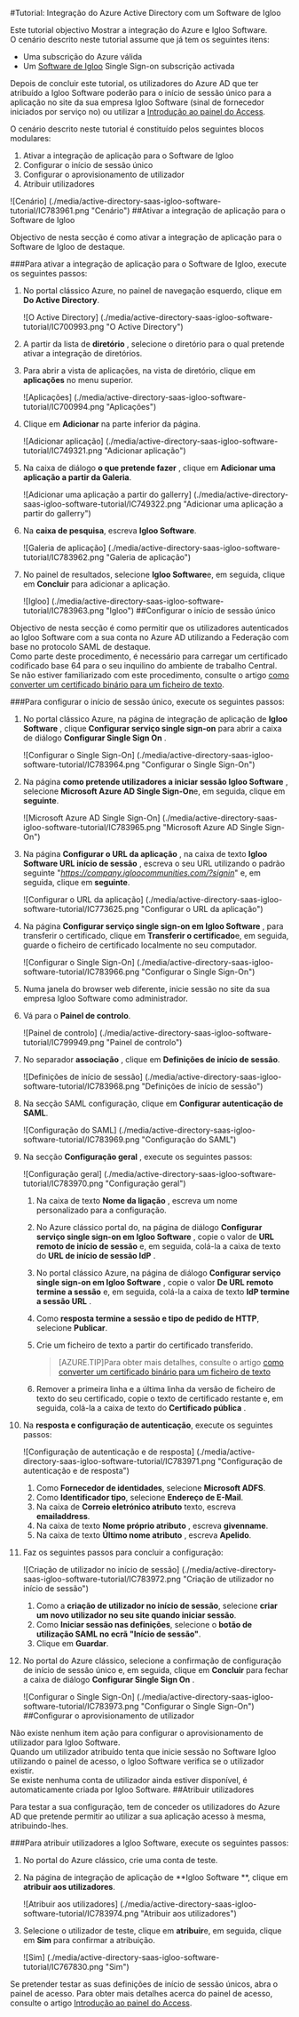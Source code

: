 <properties 
    pageTitle="Tutorial: Integração do Azure Active Directory com um Software de Igloo | Microsoft Azure" 
    description="Saiba como utilizar o Software de Igloo com o Azure Active Directory para permitir o início de sessão único, aprovisionamento automatizado e mais!" 
    services="active-directory" 
    authors="jeevansd"  
    documentationCenter="na" 
    manager="femila"/>
<tags 
    ms.service="active-directory" 
    ms.devlang="na" 
    ms.topic="article" 
    ms.tgt_pltfrm="na" 
    ms.workload="identity" 
    ms.date="10/20/2016" 
    ms.author="jeedes" />

#<a name="tutorial-azure-active-directory-integration-with-igloo-software"></a>Tutorial: Integração do Azure Active Directory com um Software de Igloo
  
Este tutorial objectivo Mostrar a integração do Azure e Igloo Software.  
O cenário descrito neste tutorial assume que já tem os seguintes itens:

-   Uma subscrição do Azure válida
-   Um [Software de Igloo](http://www.igloosoftware.com/) Single Sign-on subscrição activada
  
Depois de concluir este tutorial, os utilizadores do Azure AD que ter atribuído a Igloo Software poderão para o início de sessão único para a aplicação no site da sua empresa Igloo Software (sinal de fornecedor iniciados por serviço no) ou utilizar a [Introdução ao painel do Access](active-directory-saas-access-panel-introduction.md).
  
O cenário descrito neste tutorial é constituído pelos seguintes blocos modulares:

1.  Ativar a integração de aplicação para o Software de Igloo
2.  Configurar o início de sessão único
3.  Configurar o aprovisionamento de utilizador
4.  Atribuir utilizadores

![Cenário] (./media/active-directory-saas-igloo-software-tutorial/IC783961.png "Cenário")
##<a name="enabling-the-application-integration-for-igloo-software"></a>Ativar a integração de aplicação para o Software de Igloo
  
Objectivo de nesta secção é como ativar a integração de aplicação para o Software de Igloo de destaque.

###<a name="to-enable-the-application-integration-for-igloo-software-perform-the-following-steps"></a>Para ativar a integração de aplicação para o Software de Igloo, execute os seguintes passos:

1.  No portal clássico Azure, no painel de navegação esquerdo, clique em **Do Active Directory**.

    ![O Active Directory] (./media/active-directory-saas-igloo-software-tutorial/IC700993.png "O Active Directory")

2.  A partir da lista de **diretório** , selecione o diretório para o qual pretende ativar a integração de diretórios.

3.  Para abrir a vista de aplicações, na vista de diretório, clique em **aplicações** no menu superior.

    ![Aplicações] (./media/active-directory-saas-igloo-software-tutorial/IC700994.png "Aplicações")

4.  Clique em **Adicionar** na parte inferior da página.

    ![Adicionar aplicação] (./media/active-directory-saas-igloo-software-tutorial/IC749321.png "Adicionar aplicação")

5.  Na caixa de diálogo **o que pretende fazer** , clique em **Adicionar uma aplicação a partir da Galeria**.

    ![Adicionar uma aplicação a partir do gallerry] (./media/active-directory-saas-igloo-software-tutorial/IC749322.png "Adicionar uma aplicação a partir do gallerry")

6.  Na **caixa de pesquisa**, escreva **Igloo Software**.

    ![Galeria de aplicação] (./media/active-directory-saas-igloo-software-tutorial/IC783962.png "Galeria de aplicação")

7.  No painel de resultados, selecione **Igloo Software**e, em seguida, clique em **Concluir** para adicionar a aplicação.

    ![Igloo] (./media/active-directory-saas-igloo-software-tutorial/IC783963.png "Igloo")
##<a name="configuring-single-sign-on"></a>Configurar o início de sessão único
  
Objectivo de nesta secção é como permitir que os utilizadores autenticados ao Igloo Software com a sua conta no Azure AD utilizando a Federação com base no protocolo SAML de destaque.  
Como parte deste procedimento, é necessário para carregar um certificado codificado base 64 para o seu inquilino do ambiente de trabalho Central.  
Se não estiver familiarizado com este procedimento, consulte o artigo [como converter um certificado binário para um ficheiro de texto](http://youtu.be/PlgrzUZ-Y1o).

###<a name="to-configure-single-sign-on-perform-the-following-steps"></a>Para configurar o início de sessão único, execute os seguintes passos:

1.  No portal clássico Azure, na página de integração de aplicação de **Igloo Software** , clique **Configurar serviço single sign-on** para abrir a caixa de diálogo **Configurar Single Sign On** .

    ![Configurar o Single Sign-On] (./media/active-directory-saas-igloo-software-tutorial/IC783964.png "Configurar o Single Sign-On")

2.  Na página **como pretende utilizadores a iniciar sessão Igloo Software** , selecione **Microsoft Azure AD Single Sign-On**e, em seguida, clique em **seguinte**.

    ![Microsoft Azure AD Single Sign-On] (./media/active-directory-saas-igloo-software-tutorial/IC783965.png "Microsoft Azure AD Single Sign-On")

3.  Na página **Configurar o URL da aplicação** , na caixa de texto **Igloo Software URL início de sessão** , escreva o seu URL utilizando o padrão seguinte "*https://company.igloocommunities.com/?signin*" e, em seguida, clique em **seguinte**.

    ![Configurar o URL da aplicação] (./media/active-directory-saas-igloo-software-tutorial/IC773625.png "Configurar o URL da aplicação")

4.  Na página **Configurar serviço single sign-on em Igloo Software** , para transferir o certificado, clique em **Transferir o certificado**e, em seguida, guarde o ficheiro de certificado localmente no seu computador.

    ![Configurar o Single Sign-On] (./media/active-directory-saas-igloo-software-tutorial/IC783966.png "Configurar o Single Sign-On")

5.  Numa janela do browser web diferente, inicie sessão no site da sua empresa Igloo Software como administrador.

6.  Vá para o **Painel de controlo**.

    ![Painel de controlo] (./media/active-directory-saas-igloo-software-tutorial/IC799949.png "Painel de controlo")

7.  No separador **associação** , clique em **Definições de início de sessão**.

    ![Definições de início de sessão] (./media/active-directory-saas-igloo-software-tutorial/IC783968.png "Definições de início de sessão")

8.  Na secção SAML configuração, clique em **Configurar autenticação de SAML**.

    ![Configuração do SAML] (./media/active-directory-saas-igloo-software-tutorial/IC783969.png "Configuração do SAML")

9.  Na secção **Configuração geral** , execute os seguintes passos:

    ![Configuração geral] (./media/active-directory-saas-igloo-software-tutorial/IC783970.png "Configuração geral")

    1.  Na caixa de texto **Nome da ligação** , escreva um nome personalizado para a configuração.
    2.  No Azure clássico portal do, na página de diálogo **Configurar serviço single sign-on em Igloo Software** , copie o valor de **URL remoto de início de sessão** e, em seguida, colá-la a caixa de texto do **URL de início de sessão IdP** .
    3.  No portal clássico Azure, na página de diálogo **Configurar serviço single sign-on em Igloo Software** , copie o valor **De URL remoto termine a sessão** e, em seguida, colá-la a caixa de texto **IdP termine a sessão URL** .
    4.  Como **resposta termine a sessão e tipo de pedido de HTTP**, selecione **Publicar**.
    5.  Crie um ficheiro de texto a partir do certificado transferido.
        
        >[AZURE.TIP]Para obter mais detalhes, consulte o artigo [como converter um certificado binário para um ficheiro de texto](http://youtu.be/PlgrzUZ-Y1o)

    6.  Remover a primeira linha e a última linha da versão de ficheiro de texto do seu certificado, copie o texto de certificado restante e, em seguida, colá-la a caixa de texto do **Certificado pública** .

10. Na **resposta e configuração de autenticação**, execute os seguintes passos:

    ![Configuração de autenticação e de resposta] (./media/active-directory-saas-igloo-software-tutorial/IC783971.png "Configuração de autenticação e de resposta")

    1.  Como **Fornecedor de identidades**, selecione **Microsoft ADFS**.
    2.  Como **Identificador tipo**, selecione **Endereço de E-Mail**.
    3.  Na caixa de **Correio eletrónico atributo** texto, escreva **emailaddress**.
    4.  Na caixa de texto **Nome próprio atributo** , escreva **givenname**.
    5.  Na caixa de texto **Último nome atributo** , escreva **Apelido**.

11. Faz os seguintes passos para concluir a configuração:

    ![Criação de utilizador no início de sessão] (./media/active-directory-saas-igloo-software-tutorial/IC783972.png "Criação de utilizador no início de sessão")

    1.  Como a **criação de utilizador no início de sessão**, selecione **criar um novo utilizador no seu site quando iniciar sessão**.
    2.  Como **Iniciar sessão nas definições**, selecione o **botão de utilização SAML no ecrã "Início de sessão"**.
    3.  Clique em **Guardar**.

12. No portal do Azure clássico, selecione a confirmação de configuração de início de sessão único e, em seguida, clique em **Concluir** para fechar a caixa de diálogo **Configurar Single Sign On** .

    ![Configurar o Single Sign-On] (./media/active-directory-saas-igloo-software-tutorial/IC783973.png "Configurar o Single Sign-On")
##<a name="configuring-user-provisioning"></a>Configurar o aprovisionamento de utilizador
  
Não existe nenhum item ação para configurar o aprovisionamento de utilizador para Igloo Software.  
Quando um utilizador atribuído tenta que inicie sessão no Software Igloo utilizando o painel de acesso, o Igloo Software verifica se o utilizador existir.  
Se existe nenhuma conta de utilizador ainda estiver disponível, é automaticamente criada por Igloo Software.
##<a name="assigning-users"></a>Atribuir utilizadores
  
Para testar a sua configuração, tem de conceder os utilizadores do Azure AD que pretende permitir ao utilizar a sua aplicação acesso à mesma, atribuindo-lhes.

###<a name="to-assign-users-to-igloo-software-perform-the-following-steps"></a>Para atribuir utilizadores a Igloo Software, execute os seguintes passos:

1.  No portal do Azure clássico, crie uma conta de teste.

2.  Na página de integração de aplicação de **Igloo Software **, clique em **atribuir aos utilizadores**.

    ![Atribuir aos utilizadores] (./media/active-directory-saas-igloo-software-tutorial/IC783974.png "Atribuir aos utilizadores")

3.  Selecione o utilizador de teste, clique em **atribuir**e, em seguida, clique em **Sim** para confirmar a atribuição.

    ![Sim] (./media/active-directory-saas-igloo-software-tutorial/IC767830.png "Sim")
  
Se pretender testar as suas definições de início de sessão únicos, abra o painel de acesso. Para obter mais detalhes acerca do painel de acesso, consulte o artigo [Introdução ao painel do Access](active-directory-saas-access-panel-introduction.md).